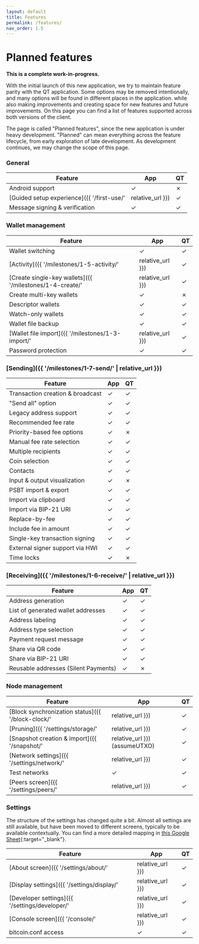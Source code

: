 ```yaml
---
layout: default
title: Features
permalink: /features/
nav_order: 1.5
---
```


# Planned features

**This is a complete work-in-progress.**

With the initial launch of this new application, we try to maintain feature parity with the QT application. Some options may be removed intentionally, and many options will be found in different places in the application. while also making improvements and creating space for new features and future improvements. On this page you can find a list of features supported across both versions of the client.

The page is called "Planned features", since the new application is under heavy development. "Planned" can mean everything across the feature lifecycle, from early exploration of late development. As development continues, we may change the scope of this page.

### General

| Feature                                                    | App     | QT      |
| ---------------------------------------------------------- | ------- | ------- |
| Android support                                            | ✓       | ✗       |
| [Guided setup experience]({{ '/first-use/' | relative_url }}) | ✓       | ✗       |
| Message signing & verification                             | ✓       | ✓       |

### Wallet management

| Feature                                                    | App     | QT      |
| ---------------------------------------------------------- | ------- | ------- |
| Wallet switching                                           | ✓       | ✓       |
| [Activity]({{ '/milestones/1-5-activity/' | relative_url }}) | ✓       | ✓       |
| [Create single-key wallets]({{ '/milestones/1-4-create/' | relative_url }}) | ✓       | ✓       |
| Create multi-key wallets                                   | ✓       | ✗       |
| Descriptor wallets                                         | ✓       | ✓       |
| Watch-only wallets                                         | ✓       | ✓       |
| Wallet file backup                                         | ✓       | ✓       |
| [Wallet file import]({{ '/milestones/1-3-import/' | relative_url }})  | ✓       | ✓       |
| Password protection                                        | ✓       | ✓       |

### [Sending]({{ '/milestones/1-7-send/' | relative_url }})

| Feature                                                    | App     | QT      |
| ---------------------------------------------------------- | ------- | ------- |
| Transaction creation & broadcast                           | ✓       | ✓       |
| "Send all" option                                          | ✓       | ✓       |
| Legacy address support                                     | ✓       | ✓       |
| Recommended fee rate                                       | ✓       | ✓       |
| Priority-based fee options                                 | ✓       | ✗       |
| Manual fee rate selection                                  | ✓       | ✓       |
| Multiple recipients                                        | ✓       | ✓       |
| Coin selection                                             | ✓       | ✓       |
| Contacts                                                   | ✓       | ✓       |
| Input & output visualization                               | ✓       | ✗       |
| PSBT import & export                                       | ✓       | ✓       |
| Import via clipboard                                       | ✓       | ✓       |
| Import via BIP-21 URI                                      | ✓       | ✓       |
| Replace-by-fee                                             | ✓       | ✓       |
| Include fee in amount                                      | ✓       | ✓       |
| Single-key transaction signing                             | ✓       | ✓       |
| External signer support via HWI                            | ✓       | ✓       |
| Time locks                                                 | ✓       | ✗       |

### [Receiving]({{ '/milestones/1-6-receive/' | relative_url }})

| Feature                                                    | App     | QT      |
| ---------------------------------------------------------- | ------- | ------- |
| Address generation                                         | ✓       | ✓       |
| List of generated wallet addresses                         | ✓       | ✓       |
| Address labeling                                           | ✓       | ✓       |
| Address type selection                                     | ✓       | ✓       |
| Payment request message                                    | ✓       | ✓       |
| Share via QR code                                          | ✓       | ✓       |
| Share via BIP-21 URI                                       | ✓       | ✓       |
| Reusable addresses (Silent Payments)                       | ✓       | ✗       |

### Node management

| Feature                                                                         | App     | QT      |
| ------------------------------------------------------------------------------- | ------- | ------- |
| [Block synchronization status]({{ '/block-clock/' | relative_url }})            | ✓       | ✓       |
| [Pruning]({{ '/settings/storage/' | relative_url }})                            | ✓       | ✓       |
| [Snapshot creation & import]({{ '/snapshot/' | relative_url }}) (assumeUTXO)    | ✓       | ✗       |
| [Network settings]({{ '/settings/network/' | relative_url }})                   | ✓       | ✓       |
| Test networks                                                                   | ✓       | ✓       |
| [Peers screen]({{ '/settings/peers/' | relative_url }})                         | ✓       | ✓       |

### Settings

The structure of the settings has changed quite a bit. Almost all settings are still available, but have been moved to different screens, typically to be available contextually. You can find a more detailed mapping in [this Google Sheet](https://docs.google.com/spreadsheets/d/1JyJDZBR-jyfXJgriTNiybVA1X4r0aK0Pc3D1LfVv_MA/edit?usp=sharing){:target="_blank"}.

| Feature                                                              | App     | QT      |
| -------------------------------------------------------------------- | ------- | ------- |
| [About screen]({{ '/settings/about/' | relative_url }})              | ✓       | ✓       |
| [Display settings]({{ '/settings/display/' | relative_url }})        | ✓       | ✓       |
| [Developer settings]({{ '/settings/developer/' | relative_url }})    | ✓       | ✗       |
| [Console screen]({{ '/console/' | relative_url }})                   | ✓       | ✓       |
| bitcoin.conf access                                                  | ✓       | ✓       |
